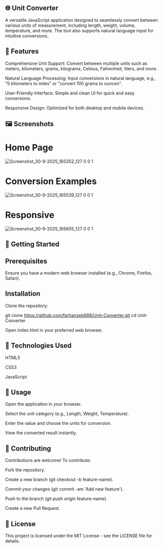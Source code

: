 ## 🌐 Unit Converter

A versatile JavaScript application designed to seamlessly convert between various units of measurement, including length, weight, volume, temperature, and more. The tool also supports natural language input for intuitive conversions.

## 📌 Features

Comprehensive Unit Support: Convert between multiple units such as meters, kilometers, grams, kilograms, Celsius, Fahrenheit, liters, and more.

Natural Language Processing: Input conversions in natural language, e.g., "5 kilometers to miles" or "convert 100 grams to ounces".

User-Friendly Interface: Simple and clean UI for quick and easy conversions.

Responsive Design: Optimized for both desktop and mobile devices.

## 🖼️ Screenshots
# Home Page
![Screenshot_30-9-2025_165352_127 0 0 1](https://github.com/user-attachments/assets/13d25eb2-8971-4daa-a346-1bd280207975)
# Conversion Examples
![Screenshot_30-9-2025_165539_127 0 0 1](https://github.com/user-attachments/assets/ce4826be-7d37-4eb6-b90e-ef19aa78d8d3)
# Responsive
![Screenshot_30-9-2025_165655_127 0 0 1](https://github.com/user-attachments/assets/8b3ae81c-e477-412d-9f59-c1b7f0219974)

## 🚀 Getting Started
## Prerequisites

Ensure you have a modern web browser installed (e.g., Chrome, Firefox, Safari).

## Installation

Clone the repository:

git clone https://github.com/farhanzeb888/Unit-Converter.git
cd Unit-Converter


Open index.html in your preferred web browser.

## 🔧 Technologies Used

HTML5

CSS3

JavaScript

## 🧪 Usage

Open the application in your browser.

Select the unit category (e.g., Length, Weight, Temperature).

Enter the value and choose the units for conversion.

View the converted result instantly.

## 🤝 Contributing

Contributions are welcome! To contribute:

Fork the repository.

Create a new branch (git checkout -b feature-name).

Commit your changes (git commit -am 'Add new feature').

Push to the branch (git push origin feature-name).

Create a new Pull Request.

## 📄 License

This project is licensed under the MIT License - see the LICENSE
 file for details.
